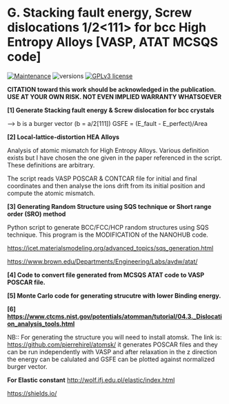 # G. Stacking fault energy, Screw dislocations 1/2<111> for bcc High Entropy Alloys [VASP, ATAT MCSQS code]

[![Maintenance](https://img.shields.io/badge/Maintained%3F-yes-green.svg)](https://GitHub.com/Naereen/StrapDown.js/graphs/commit-activity)
![versions](https://img.shields.io/pypi/pyversions/Django?color=green&label=python&style=plastic)
[![GPLv3 license](https://img.shields.io/badge/License-GPLv3-blue.svg)](http://perso.crans.org/besson/LICENSE.html)

**CITATION toward this work should be acknowledged in the publication.**
**USE AT YOUR OWN RISK. NOT EVEN IMPLIED WARRANTY WHATSOEVER**

**[1] Generate Stacking fault energy & Screw dislocation for bcc crystals**

--> b is a burger vector (b = a/2[111])
GSFE = (E_fault - E_perfect)/Area

**[2] Local-lattice-distortion HEA Alloys**

Analysis of atomic mismatch for High Entropy Alloys. Various definition exists but I have chosen the one given in the paper referenced in the script. These definitions are arbitrary.

The script reads VASP POSCAR & CONTCAR file for initial and final coordinates and then analyse the ions drift from its initial position and compute the atomic mismatch.

**[3] Generating Random Structure using SQS technique or Short range order (SRO) method**

Python script to generate BCC/FCC/HCP random structures using SQS technique. This program is the MODIFICATION of the NANOHUB code.

https://icet.materialsmodeling.org/advanced_topics/sqs_generation.html 

https://www.brown.edu/Departments/Engineering/Labs/avdw/atat/

**[4] Code to convert file generated from MCSQS ATAT code to VASP POSCAR file.**

**[5] Monte Carlo code for generating strucutre with lower Binding energy.**

**[6] https://www.ctcms.nist.gov/potentials/atomman/tutorial/04.3._Dislocation_analysis_tools.html**


NB:: For generating the structure you will need to install atomsk. The link is:
https://github.com/pierrehirel/atomsk/ 
it generates POSCAR files and they can be run independently with VASP and after relaxation in the z direction
the energy can be calulated and GSFE can be plotted against normalized burger vector.

**For Elastic constant**
http://wolf.ifj.edu.pl/elastic/index.html


https://shields.io/
